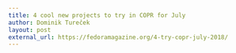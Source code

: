 ```yaml
---
title: 4 cool new projects to try in COPR for July
author: Dominik Tureček
layout: post
external_url: https://fedoramagazine.org/4-try-copr-july-2018/
---
```

